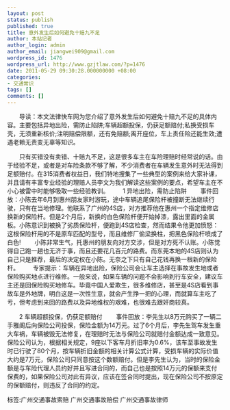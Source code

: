 ```yaml
---
layout: post
status: publish
published: true
title: 意外发生后如何避免十赔九不足
author: 本站记者
author_login: admin
author_email: jiangwei909@gmail.com
wordpress_id: 1476
wordpress_url: http://www.gzjtlaw.com/?p=1476
date: 2011-05-29 09:30:28.000000000 +08:00
categories:
- 交通常识
tags: []
comments: []
---
```

　　导读：本文法律快车网为您介绍了意外发生后如何避免十赔九不足的具体内容。主要包括异地出险，需防止陷阱;车辆超额投保，仍获足额赔付;私换受损车壳，无须重新核价;注明赔偿限额，还有免赔额;离开座位，车上责任险还能生效;遭遇老赖无责变无辜等知识。　　只有买错没有卖错、十赔九不足，这是很多车主在车险理赔时经常说的话。由于经验不足，或者是对车险条款不够了解，不少消费者在车辆发生意外时无法得到足额赔付。在315消费者权益日，我们特地搜集了一些典型的案例来给大家补课，并且请有丰富专业经验的理赔人员李文为我们解读这些案例的要点，希望车主在不小心被雷中时能够吸取一些经验教训。　　1 异地出险，需防止陷阱　　事件回放：小陈去年6月到惠州朋友家时游玩，途中车辆追尾保险杆被撞断无法继续行驶，只有在当地修理。他联系了广州的4S店，对方推荐他在惠州一个指定维修店换新的保险杆。但是2个月后，新换的白色保险杆便开始掉漆，露出里面的金属板。小陈意识到被换了劣质保险杆，便跑到4S店检查，然而结果令他更加愤怒：这根保险杆用的不是原车匹配的型号，而且维修厂偷梁换柱，把黑色保险杆喷成了白色!　　小陈非常生气，托惠州的朋友向对方交涉，但是对方死不认账。小陈觉得自己跑一趟也无济于事，而且还要花几百元的路费。而东莞本地的4S店则认为自己只是推荐，最后的决定权在小陈。无奈之下只有自己花钱再换一根新的保险杆。　　专家提示：车辆在异地出险，保险公司会让车主选择在事故发生地或者保险购买地点进行维修。一般来说，如果车辆的问题不会影响到行车安全，建议车主还是回保险购买地修车。毕竟中国人爱欺生，很多维修店，甚至是4S店看到事故车是外地牌，明白这是一次性生意，就会产生挣一把的心理，而就算车主吃了亏，但考虑到来回的路费以及异地维权的艰难，也很难去跟奸商较真。　　2 车辆超额投保，仍获足额赔付　　事件回放：李先生以8万元购买了一辆二手雅阁后向保险公司投保，保险金额为14万元。过了6个月后，李先生驾车发生重大车祸，车辆被毁无法修复，在理赔时无法与保险公司就赔付金额达成一致意见。保险公司认为，根据相关规定，9座以下客车月折旧率为0.6%，该车至事故发生时已行驶了80个月，按车辆折旧金额的相关计算公式计算，受损车辆的实际价值大约是7万元，保险公司只同意按这个数额赔付。但是李先生认为，当时的保险金额是与车险代理人员约好并且写进合同的，而自己也是按照14万元的保额来支付保费的，如果保险公司对此有异议，应该在签合同时提出，现在保险公司不按原定的保额赔付，则违反了合同的约定。标签:广州交通事故索赔 广州交通事故赔偿 广州交通事故律师
